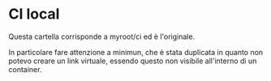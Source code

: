 # CI local

Questa cartella corrisponde a myroot/ci ed è l'originale.

In particolare fare attenzione a minimun, che è stata duplicata in quanto non potevo creare un link virtuale, essendo questo non visibile all'interno di un container.
